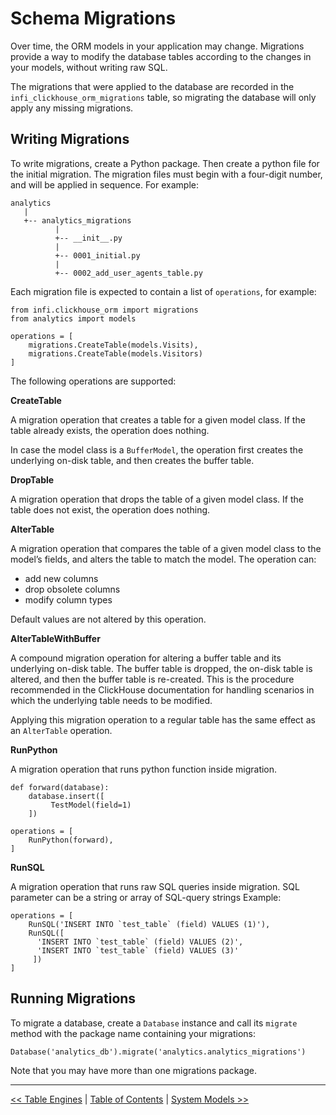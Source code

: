 Schema Migrations
=================

Over time, the ORM models in your application may change. Migrations provide a way to modify the database tables according to the changes in your models, without writing raw SQL.

The migrations that were applied to the database are recorded in the `infi_clickhouse_orm_migrations` table, so migrating the database will only apply any missing migrations.

Writing Migrations
------------------

To write migrations, create a Python package. Then create a python file for the initial migration. The migration files must begin with a four-digit number, and will be applied in sequence. For example:

    analytics
       |
       +-- analytics_migrations
              |
              +-- __init__.py
              |
              +-- 0001_initial.py
              |
              +-- 0002_add_user_agents_table.py

Each migration file is expected to contain a list of `operations`, for example:

    from infi.clickhouse_orm import migrations
    from analytics import models

    operations = [
        migrations.CreateTable(models.Visits),
        migrations.CreateTable(models.Visitors)
    ]

The following operations are supported:

**CreateTable**

A migration operation that creates a table for a given model class. If the table already exists, the operation does nothing.

In case the model class is a `BufferModel`, the operation first creates the underlying on-disk table, and then creates the buffer table.

**DropTable**

A migration operation that drops the table of a given model class. If the table does not exist, the operation does nothing.

**AlterTable**

A migration operation that compares the table of a given model class to the model’s fields, and alters the table to match the model. The operation can:

-   add new columns
-   drop obsolete columns
-   modify column types

Default values are not altered by this operation.

**AlterTableWithBuffer**

A compound migration operation for altering a buffer table and its underlying on-disk table. The buffer table is dropped, the on-disk table is altered, and then the buffer table is re-created. This is the procedure recommended in the ClickHouse documentation for handling scenarios in which the underlying table needs to be modified.

Applying this migration operation to a regular table has the same effect as an `AlterTable` operation.


**RunPython**

A migration operation that runs python function inside migration.
 
    def forward(database):
        database.insert([
             TestModel(field=1)
        ])
 
    operations = [
        RunPython(forward),
    ]


**RunSQL**

A migration operation that runs raw SQL queries inside migration. 
SQL parameter can be a string or array of SQL-query strings
Example:
  
    operations = [
        RunSQL('INSERT INTO `test_table` (field) VALUES (1)'),
        RunSQL([
          'INSERT INTO `test_table` (field) VALUES (2)',
          'INSERT INTO `test_table` (field) VALUES (3)'
         ])
    ]


Running Migrations
------------------

To migrate a database, create a `Database` instance and call its `migrate` method with the package name containing your migrations:

    Database('analytics_db').migrate('analytics.analytics_migrations')

Note that you may have more than one migrations package.


---

[<< Table Engines](table_engines.md) | [Table of Contents](toc.md) | [System Models >>](system_models.md)
